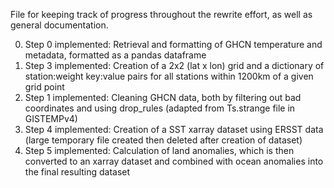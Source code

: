 File for keeping track of progress throughout the rewrite effort, as well as general documentation.

0. Step 0 implemented: Retrieval and formatting of GHCN temperature and metadata, formatted as a pandas dataframe
1. Step 3 implemented: Creation of a 2x2 (lat x lon) grid and a dictionary of station:weight key:value pairs for all stations within 1200km of a given grid point
2. Step 1 implemented: Cleaning GHCN data, both by filtering out bad coordinates and using drop_rules (adapted from Ts.strange file in GISTEMPv4)
3. Step 4 implemented: Creation of a SST xarray dataset using ERSST data (large temporary file created then deleted after creation of dataset)
4. Step 5 implemented: Calculation of land anomalies, which is then converted to an xarray dataset and combined with ocean anomalies into the final resulting dataset